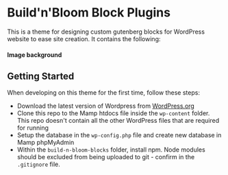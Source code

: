 
# Build'n'Bloom Block Plugins

This is a theme for designing custom gutenberg blocks for WordPress website to ease site creation.  It contains the following:

#### Image background

## Getting Started

When developing on this theme for the first time, follow these steps:

- Download the latest version of Wordpress from [WordPress.org](https://wordpress.org/download/)
- Clone this repo to the Mamp htdocs file inside the `wp-content` folder. This repo doesn't contain all the other WordPress files that are required for running
- Setup the database in the `wp-config.php` file and create new database in Mamp phpMyAdmin
- Within the `build-n-bloom-blocks` folder, install npm. Node modules should be excluded from being uploaded to git - confirm in the `.gitignore` file.

